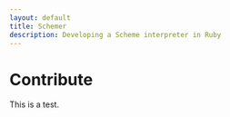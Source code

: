 ```yaml
---
layout: default
title: Schemer
description: Developing a Scheme interpreter in Ruby
---
```


# Contribute
This is a test.
